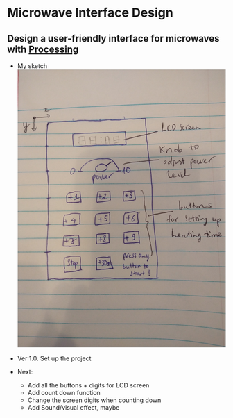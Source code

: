 # Microwave Interface Design
Design a user-friendly interface for microwaves with [Processing](https://processing.org/)
---
- My sketch
	![plot](https://raw.githubusercontent.com/chaupmcs/p1.ChauPham/main/sketch.jpg)


- Ver 1.0. Set up the project


- Next: 
	+ Add all the buttons + digits for LCD screen 
	+ Add count down function
	+ Change the screen digits when counting down
	+ Add Sound/visual effect, maybe




